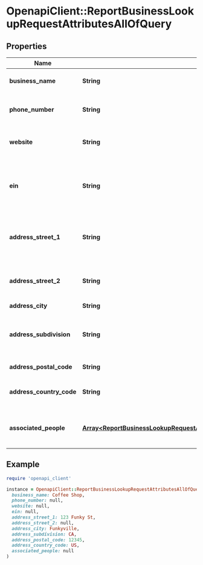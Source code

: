 # OpenapiClient::ReportBusinessLookupRequestAttributesAllOfQuery

## Properties

| Name | Type | Description | Notes |
| ---- | ---- | ----------- | ----- |
| **business_name** | **String** | The name of the business to search. |  |
| **phone_number** | **String** | The phone number of the business to search. | [optional] |
| **website** | **String** | The website of the business to search. | [optional] |
| **ein** | **String** | The Employer Identification Number (EIN) of the business to search. | [optional] |
| **address_street_1** | **String** | Address line 1 (e.g., street, PO Box, or company name). | [optional] |
| **address_street_2** | **String** | Address line 2 (e.g., apartment, suite, unit, or building). | [optional] |
| **address_city** | **String** | City | [optional] |
| **address_subdivision** | **String** | Subnational division of a country, such as a state or province. | [optional] |
| **address_postal_code** | **String** | ZIP or postal code | [optional] |
| **address_country_code** | **String** | ISO 3166-1 alpha-2 country code. | [optional] |
| **associated_people** | [**Array&lt;ReportBusinessLookupRequestAttributesAllOfQueryAssociatedPeopleInner&gt;**](ReportBusinessLookupRequestAttributesAllOfQueryAssociatedPeopleInner.md) | Officers or agents associated with the business. | [optional] |

## Example

```ruby
require 'openapi_client'

instance = OpenapiClient::ReportBusinessLookupRequestAttributesAllOfQuery.new(
  business_name: Coffee Shop,
  phone_number: null,
  website: null,
  ein: null,
  address_street_1: 123 Funky St,
  address_street_2: null,
  address_city: Funkyville,
  address_subdivision: CA,
  address_postal_code: 12345,
  address_country_code: US,
  associated_people: null
)
```

